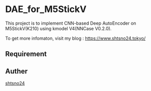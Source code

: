 # DAE_for_M5StickV  

This project is to implement CNN-based Deep AutoEncoder on M5StickV(K210) using kmodel V4(NNCase V0.2.0).

To get more infomaton, visit my blog : https://www.shtsno24.tokyo/

## Requirement

## Auther
[shtsno24](https://github.com/shtsno24)
